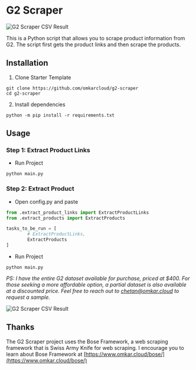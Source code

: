 # G2 Scraper

![G2 Scraper CSV Result](https://raw.githubusercontent.com/omkarcloud/g2-scraper/master/img/example_result.png)

This is a Python script that allows you to scrape product information from G2. The script first gets the product links and then scrape the products.

## Installation

1. Clone Starter Template
```
git clone https://github.com/omkarcloud/g2-scraper
cd g2-scraper
```
2. Install dependencies
```
python -m pip install -r requirements.txt
```

## Usage

### Step 1: Extract Product Links

- Run Project
```
python main.py
```

### Step 2: Extract Product

- Open config.py and paste 
```python
from .extract_product_links import ExtractProductLinks
from .extract_products import ExtractProducts

tasks_to_be_run = [
        # ExtractProductLinks,
        ExtractProducts
]
```

- Run Project
```
python main.py
```
<!--
**The products will be extracted and stored in the output/finished.csv and output/finished.json file after scraping.**
-->

*PS: I have the entire G2 dataset available for purchase, priced at $400. For those seeking a more affordable option, a partial dataset is also available at a discounted price. Feel free to reach out to chetan@omkar.cloud to request a sample.*

<!-- I have full Dataset of g2 available for sale for $400. Partial Dataset is also available at a lower cost. Contact chetan@omkar.cloud to request sample. -->

![G2 Scraper CSV Result](https://raw.githubusercontent.com/omkarcloud/g2-scraper/master/img/example_result.png)

## Thanks

The G2 Scraper project uses the Bose Framework, a web scraping framework that is Swiss Army Knife for web scraping. I encourage you to learn about Bose Framework at [https://www.omkar.cloud/bose/](https://www.omkar.cloud/bose/)
